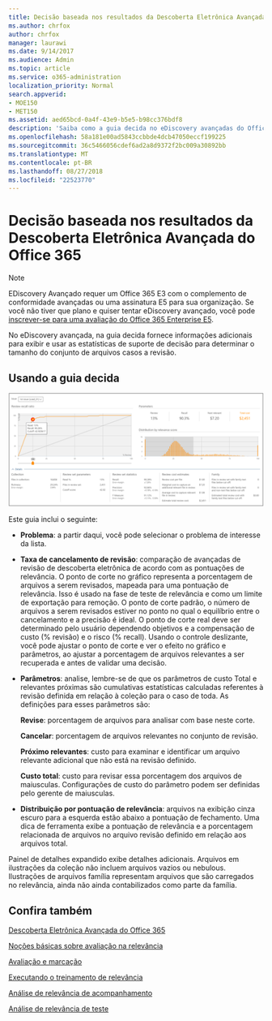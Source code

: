 ```yaml
---
title: Decisão baseada nos resultados da Descoberta Eletrônica Avançada do Office 365
ms.author: chrfox
author: chrfox
manager: laurawi
ms.date: 9/14/2017
ms.audience: Admin
ms.topic: article
ms.service: o365-administration
localization_priority: Normal
search.appverid:
- MOE150
- MET150
ms.assetid: aed65bcd-0a4f-43e9-b5e5-b98cc376bdf8
description: 'Saiba como a guia decida no eDiscovery avançadas do Office 365 fornece dados que podem ajudar a determinam o tamanho correto do conjunto de arquivos casos a revisão. '
ms.openlocfilehash: 58a181e00ad5843ccbbde4dcb47050eccf199225
ms.sourcegitcommit: 36c5466056cdef6ad2a8d9372f2bc009a30892bb
ms.translationtype: MT
ms.contentlocale: pt-BR
ms.lasthandoff: 08/27/2018
ms.locfileid: "22523770"
---
```

# <a name="decision-based-on-the-results-in-office-365-advanced-ediscovery"></a>Decisão baseada nos resultados da Descoberta Eletrônica Avançada do Office 365

> [!NOTE]
> EDiscovery Avançado requer um Office 365 E3 com o complemento de conformidade avançadas ou uma assinatura E5 para sua organização. Se você não tiver que plano e quiser tentar eDiscovery avançado, você pode [inscrever-se para uma avaliação do Office 365 Enterprise E5](https://go.microsoft.com/fwlink/p/?LinkID=698279). 
  
 No eDiscovery avançada, na guia decida fornece informações adicionais para exibir e usar as estatísticas de suporte de decisão para determinar o tamanho do conjunto de arquivos casos a revisão. 
  
## <a name="using-the-decide-tab"></a>Usando a guia decida

![Decisão de Relevância](media/f32fed89-f3b5-404a-90c7-ea25d2eb58a9.png)
  
Este guia inclui o seguinte:
  
- **Problema**: a partir daqui, você pode selecionar o problema de interesse da lista. 
    
- **Taxa de cancelamento de revisão**: comparação de avançadas de revisão de descoberta eletrônica de acordo com as pontuações de relevância. O ponto de corte no gráfico representa a porcentagem de arquivos a serem revisados, mapeada para uma pontuação de relevância. Isso é usado na fase de teste de relevância e como um limite de exportação para remoção. O ponto de corte padrão, o número de arquivos a serem revisados estiver no ponto no qual o equilíbrio entre o cancelamento e a precisão é ideal. O ponto de corte real deve ser determinado pelo usuário dependendo objetivos e a compensação de custo (% revisão) e o risco (% recall). Usando o controle deslizante, você pode ajustar o ponto de corte e ver o efeito no gráfico e parâmetros, ao ajustar a porcentagem de arquivos relevantes a ser recuperada e antes de validar uma decisão.
    
- **Parâmetros**: analise, lembre-se de que os parâmetros de custo Total e relevantes próximas são cumulativas estatísticas calculadas referentes à revisão definida em relação à coleção para o caso de toda. As definições para esses parâmetros são:
    
    **Revise**: porcentagem de arquivos para analisar com base neste corte. 
    
    **Cancelar**: porcentagem de arquivos relevantes no conjunto de revisão. 
    
    **Próximo relevantes**: custo para examinar e identificar um arquivo relevante adicional que não está na revisão definido. 
    
    **Custo total**: custo para revisar essa porcentagem dos arquivos de maiusculas. Configurações de custo do parâmetro podem ser definidas pelo gerente de maiusculas.
    
- **Distribuição por pontuação de relevância**: arquivos na exibição cinza escuro para a esquerda estão abaixo a pontuação de fechamento. Uma dica de ferramenta exibe a pontuação de relevância e a porcentagem relacionada de arquivos no arquivo revisão definido em relação aos arquivos total.
    
Painel de detalhes expandido exibe detalhes adicionais. Arquivos em ilustrações da coleção não incluem arquivos vazios ou nebulous. Ilustrações de arquivos família representam arquivos que são carregados no relevância, ainda não ainda contabilizados como parte da família.
  
## <a name="see-also"></a>Confira também

[Descoberta Eletrônica Avançada do Office 365](office-365-advanced-ediscovery.md)
  
[Noções básicas sobre avaliação na relevância](assessment-in-relevance-in-advanced-ediscovery.md)
  
[Avaliação e marcação](tagging-and-relevance-training-in-advanced-ediscovery.md)
  
[Executando o treinamento de relevância](tagging-and-assessment-in-advanced-ediscovery.md)
  
[Análise de relevância de acompanhamento](track-relevance-analysis-in-advanced-ediscovery.md)
  
[Análise de relevância de teste](test-relevance-analysis-in-advanced-ediscovery.md)

